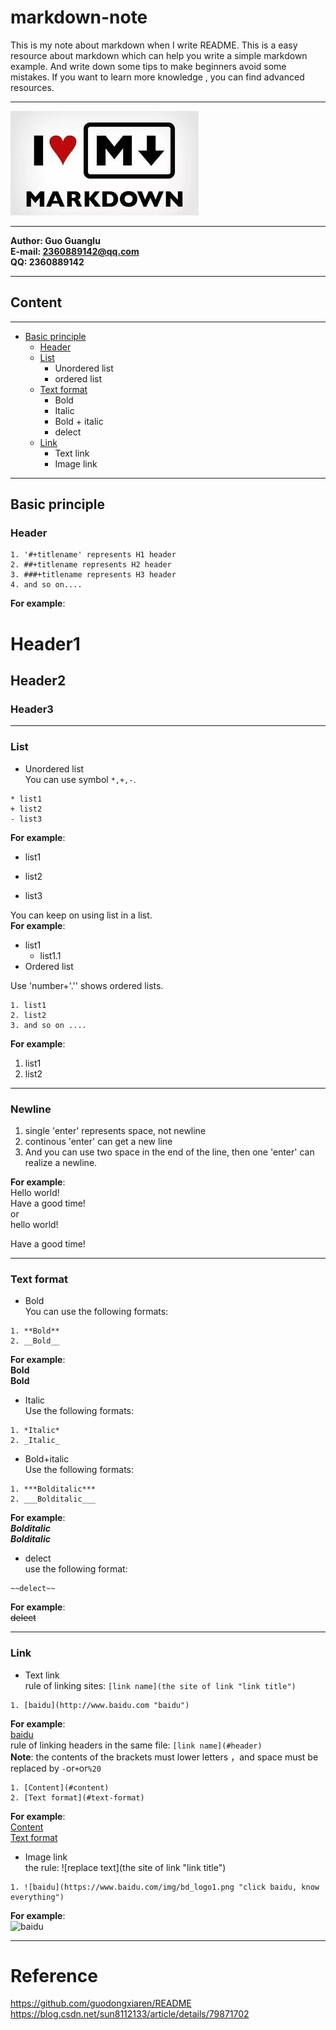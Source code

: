 # markdown-note
This is my note about markdown when I write README. This is a easy resource about markdown which can help you write a simple markdown example. And write down some tips to make beginners avoid some mistakes. If you want to learn more knowledge , you can find advanced resources.  
***  
![](/image/markdown_log.jpg)  

***
**Author: Guo Guanglu  
E-mail: 2360889142@qq.com  
QQ: 2360889142**  

***  
## Content  
-------
* [Basic principle](basic-principle)  
	* [Header](#header)  
	* [List](#list)  
		* Unordered list
		* ordered list  
	* [Text format](#text-format)
		* Bold  
		* Italic  
		* Bold + italic  
		* delect  
	* [Link](#link)  
		* Text link  
		* Image link  
	
	
	

***  
Basic principle  
-----
### Header  
```
1. '#+titlename' represents H1 header  
2. ##+titlename represents H2 header  
3. ###+titlename represents H3 header  
4. and so on....  
```  
**For example**:  
# Header1  
## Header2  
### Header3  

***  
### List  
* Unordered list  
You can use symbol `*,+,-`.  
```
* list1  
+ list2  
- list3  
```  
**For example**:  
* list1  
+ list2  
- list3  

You can keep on using list in a list.  
**For example**:  
* list1  
	* list1.1  
* Ordered list  

Use 'number+'.'' shows ordered lists.  
```
1. list1  
2. list2  
3. and so on ....
```
**For example**:  
1. list1  
2. list2  

***  
### Newline 
1. single 'enter' represents space, not newline  
2. continous 'enter' can get a new line  
3. And you can use two space in the end of the line, then one 'enter' can realize a newline.  

**For example**:  
Hello world!  
Have a good time!  
or  
hello world!

Have a good time!  

***
### Text format  
* Bold  
You can use the following formats:  
```
1. **Bold**  
2. __Bold__  
```  
**For example**:  
**Bold**  
__Bold__  
* Italic  
Use the following formats:
```
1. *Italic*  
2. _Italic_  
```  
* Bold+italic  
Use the following formats:  
```
1. ***Bolditalic***  
2. ___Bolditalic___  
```  
**For example**:  
***Bolditalic***  
___Bolditalic___  
* delect  
use the following format:  
```
~~delect~~  
```  
**For example**:  
~~delect~~  

***  
### Link  
* Text link  
rule of linking sites: `[link name](the site of link "link title")`
```
1. [baidu](http://www.baidu.com "baidu")
```  
**For example**:  
[baidu](http://www.baidu.com "baidu")  
rule of linking headers in the same file: `[link name](#header)`  
**Note**: the contents of the brackets must lower letters ，and space must be replaced by `-`or`+`or`%20`  
```
1. [Content](#content)  
2. [Text format](#text-format)  
```  
**For example**:  
[Content](#content)  
[Text format](#text-format)  
* Image link  
the rule: ![replace text](the site of link "link title")  
```
1. ![baidu](https://www.baidu.com/img/bd_logo1.png "click baidu, know everything")  
```  
**For example**:  
![baidu](https://www.baidu.com/img/bd_logo1.png "click baidu, know everything")  



***
# Reference  
https://github.com/guodongxiaren/README  
https://blog.csdn.net/sun8112133/article/details/79871702  


